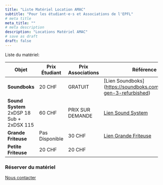 ```yaml
---
title: "Liste Matériel Location AMAC"
subtitle: "Pour les étudiant·e·s et Associations de l'EPFL"
# meta title
meta_title: ""
# meta description
description: "Locations Matériel AMAC"
# save as draft
draft: false        
---
```


Liste du matériel:

| Objet                | Prix Étudiant       | Prix Associations       | Référence du produit  |
|----------------------|---------------------|-------------------------|-----------------------|
| **Soundboks**         | 20 CHF              | GRATUIT                 | [Lien Soundboks] (https://soundboks.com/products/soundboks-gen-3-refurbished)   |
| **Sound System** 2xDSP 18 Sub + 2xDSX 115     | 60 CHF              | PRIX SUR DEMANDE        | [Lien Sound System](https://www.thomannmusic.ch/intl/the_box_pro.html)|
| **Grande Friteuse**   | Pas Disponible     | 30 CHF                  | [Lien Grande Friteuse](https://www.galaxus.ch/fr/s2/product/royal-catering-friteuse-electrique-2-x-16-litres-400-v-friteuse-41885447) |
| **Petite Friteuse**   | 20 CHF              | 20 CHF                  |  | 


### Réserver du matériel

<a class=" btn btn-primary p-1 px-3" href="mailto:amac@epfl.ch">Nous contacter</a>
